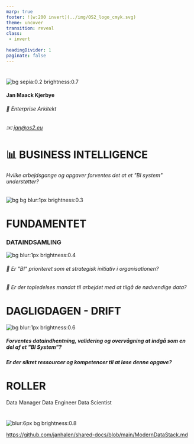 ```yaml
---
marp: true
footer: ![w:200 invert](../img/OS2_logo_cmyk.svg)
theme: uncover
transition: reveal
class: 
 - invert
 
headingDivider: 1
paginate: false
---
```

#
![bg sepia:0.2 brightness:0.7](./img/Arkitektur.gif)
#### Jan Maack Kjerbye
###### 💼 Enterprise Arkitekt
###### ✉️ jan@os2.eu

# 📊 **BUSINESS INTELLIGENCE**
###### Hvilke arbejdsgange og opgaver forventes det at et "BI system" understøtter?
![bg bg blur:1px brightness:0.3](https://images.pexels.com/photos/577210/pexels-photo-577210.jpeg?auto=compress&cs=tinysrgb&w=1260&h=750&dpr=1)

# **FUNDAMENTET**
### DATAINDSAMLING
![bg blur:1px brightness:0.4](https://images.unsplash.com/photo-1518181835702-6eef8b4b2113?q=80&w=1740&auto=format&fit=crop&ixlib=rb-4.0.3&ixid=M3wxMjA3fDB8MHxwaG90by1wYWdlfHx8fGVufDB8fHx8fA%3D%3D)


###### 📜 Er "BI" prioriteret som et strategisk initiativ i organisationen?

###### 👑 Er der topledelses mandat til arbejdet med at tilgå de nødvendige data?


# **DAGLIGDAGEN - DRIFT**
![bg blur:1px brightness:0.6](https://images.unsplash.com/photo-1485216983937-749292830fcf?q=80&w=1796&auto=format&fit=crop&ixlib=rb-4.0.3&ixid=M3wxMjA3fDB8MHxwaG90by1wYWdlfHx8fGVufDB8fHx8fA%3D%3D)

##### Forventes dataindhentning, validering og overvågning at indgå som en del af et "BI System"?
##### Er der sikret ressourcer og kompetencer til at løse denne opgave?

# **ROLLER**

Data Manager
Data Engineer
Data Scientist


#
![blur:6px bg brightness:0.8](https://images.unsplash.com/photo-1504164996022-09080787b6b3?q=80&w=2070&auto=format&fit=crop&ixlib=rb-4.0.3&ixid=M3wxMjA3fDB8MHxwaG90by1wYWdlfHx8fGVufDB8fHx8fA%3D%3D)

https://github.com/janhalen/shared-docs/blob/main/ModernDataStack.md